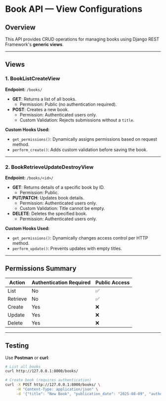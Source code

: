 # Book API — View Configurations

## Overview
This API provides CRUD operations for managing books using Django REST Framework's **generic views**.

---

## Views

### 1. BookListCreateView
**Endpoint:** `/books/`

- **GET**: Returns a list of all books.
  - Permission: Public (no authentication required).
- **POST**: Creates a new book.
  - Permission: Authenticated users only.
  - Custom Validation: Rejects submissions without a `title`.

**Custom Hooks Used:**
- `get_permissions()`: Dynamically assigns permissions based on request method.
- `perform_create()`: Adds custom validation before saving the book.

---

### 2. BookRetrieveUpdateDestroyView
**Endpoint:** `/books/<id>/`

- **GET**: Returns details of a specific book by ID.
  - Permission: Public.
- **PUT/PATCH**: Updates book details.
  - Permission: Authenticated users only.
  - Custom Validation: Title cannot be empty.
- **DELETE**: Deletes the specified book.
  - Permission: Authenticated users only.

**Custom Hooks Used:**
- `get_permissions()`: Dynamically changes access control per HTTP method.
- `perform_update()`: Prevents updates with empty titles.

---

## Permissions Summary
| Action  | Authentication Required | Public Access |
|---------|------------------------|---------------|
| List    | No                     | ✅            |
| Retrieve| No                     | ✅            |
| Create  | Yes                    | ❌            |
| Update  | Yes                    | ❌            |
| Delete  | Yes                    | ❌            |

---

## Testing
Use **Postman** or **curl**:
```bash
# List all books
curl http://127.0.0.1:8000/books/

# Create book (requires authentication)
curl -X POST http://127.0.0.1:8000/books/ \
     -H "Content-Type: application/json" \
     -d '{"title": "New Book", "publication_date": "2025-08-09", "author": 1}'
